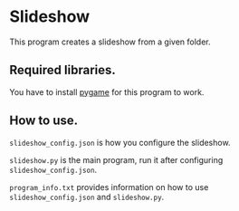 # Slideshow
 This program creates a slideshow from a given folder.

## Required libraries.

You have to install [pygame](https://www.pygame.org/news) for this program to work.

## How to use.

`slideshow_config.json` is how you configure the slideshow.

`slideshow.py` is the main program, run it after configuring `slideshow_config.json`.

`program_info.txt` provides information on how to use `slideshow_config.json` and `slideshow.py`.
